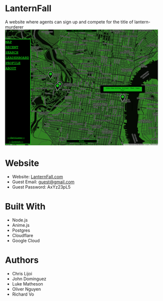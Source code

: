 # LanternFall
A website where agents can sign up and compete for the title of lantern-murderer
![alt text](Images/Website.png)

# Website
* Website: [LanternFall.com](https://lanternfall.com/)
* Guest Email: guest@gmail.com
* Guest Password: AxYz23pL5

# Built With
* Node.js
* Anime.js
* Postgres
* Cloudflare
* Google Cloud

# Authors
* Chris Lijoi
* John Dominguez
* Luke Matheson
* Oliver Nguyen
* Richard Vo
